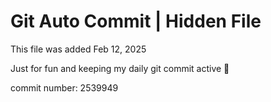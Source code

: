 # Git Auto Commit | Hidden File

This file was added Feb 12, 2025

Just for fun and keeping my daily git commit active 🤪

commit number: 2539949
